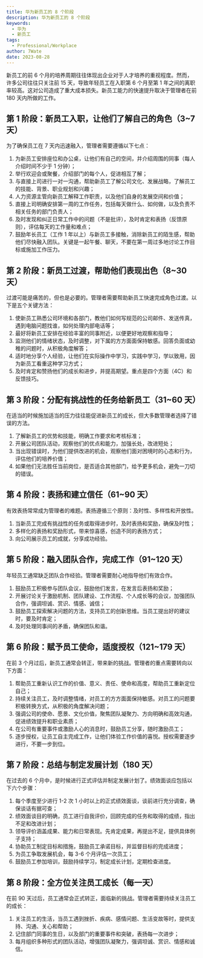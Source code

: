 ```yaml
---
title: 华为新员工的 8 个阶段
description: 华为新员工的 8 个阶段
keywords:
  - 华为
  - 新员工
tags:
  - Professional/Workplace
author: 7Wate
date: 2023-08-28
---
```


新员工的前 6 个月的培养周期往往体现出企业对于人才培养的重视程度。然而，许多公司往往只关注前 15 天，导致年轻员工在入职第 6 个月至第 1 年之间的离职率较高。这对公司造成了重大成本损失。新员工能力的快速提升取决于管理者在前 180 天内所做的工作。

## 第 1 阶段：新员工入职，让他们了解自己的角色（3~7 天）

为了确保员工在 7 天内迅速融入，管理者需要遵循以下七点：

1. 为新员工安排座位和办公桌，让他们有自己的空间，并介绍周围的同事（每人介绍时间不少于 1 分钟）；
2. 举行欢迎会或聚餐，介绍部门的每个人，促进相互了解；
3. 与直接上司进行一对一沟通，帮助新员工了解公司文化、发展战略，了解员工的技能、背景、职业规划和兴趣；
4. 人力资源主管向新员工解释工作职责，以及他们自身的发展空间和价值；
5. 直接上司明确安排第一周的工作任务，包括每天做什么、如何做，以及负责不相关任务的部门负责人；
6. 及时发现和纠正日常工作中的问题（不是批评），及时肯定和表扬（反馈原则），评估每天的工作量和难点；
7. 鼓励年长员工（工作 1 年以上）与新员工多接触，消除新员工的陌生感，帮助他们尽快融入团队。关键是一起午餐、聊天，不要在第一周过多地讨论工作目标或施加工作压力。

## 第 2 阶段：新员工过渡，帮助他们表现出色（8~30 天）

过渡可能是痛苦的，但也是必要的。管理者需要帮助新员工快速完成角色过渡。以下是五个关键方法：

1. 使新员工熟悉公司环境和各部门，教他们如何写规范的公司邮件、发送传真，遇到电脑问题找谁，如何处理内部电话等；
2. 最好将新员工安排在经验丰富的同事附近，以便更好地观察和指导；
3. 监测他们的情绪状态，及时调整，对下属的方方面面保持敏感。回答负面或幼稚的问题时，从积极角度解答；
4. 适时地分享个人经验，让他们在实际操作中学习，实践中学习，学以致用，因为新员工看重这种学习方式；
5. 及时肯定和赞扬他们的成长和进步，并提高期望。重点是四个方面（4C）和反馈技巧。

## 第 3 阶段：分配有挑战性的任务给新员工（31~60 天）

在适当的时候施加适当的压力往往能促进新员工的成长，但大多数管理者选择了错误的方法。

1. 了解新员工的优势和技能，明确工作要求和考核标准；
2. 开展公司团队活动，观察他们的优点和能力，加强长处，改进短处；
3. 当出现错误时，为他们提供改进的机会，观察他们面对困境时的心态和行为，评估他们的培养价值；
4. 如果他们无法胜任当前岗位，是否适合其他部门，给予更多机会，避免一刀切的错误。

## 第 4 阶段：表扬和建立信任（61~90 天）

有效表扬常常成为管理者的难题。表扬遵循三个原则：及时性、多样性和开放性。

1. 当新员工完成有挑战性的任务或取得进步时，及时表扬和奖励，确保及时性；
2. 多样化的表扬和奖励形式，带来惊喜感，创造不同的表扬方式；
3. 向公司展示员工的成就，分享成功经验。

## 第 5 阶段：融入团队合作，完成工作（91~120 天）

年轻员工通常缺乏团队合作经验。管理者需要耐心地指导他们有效合作。

1. 鼓励员工积极参与团队会议，鼓励他们发言，在发言后表扬和奖励；
2. 开展讨论关于激励机制、团队建设、工作流程、个人成长等的会议，加强团队合作，强调坦诚、赏识、情感、诚信；
3. 鼓励员工探索解决问题的方法，支持员工的创新思维。当员工提出好的建议时，要及时肯定；
4. 及时处理同事间的矛盾，确保团队和谐。

## 第 6 阶段：赋予员工使命，适度授权（121~179 天）

在前 3 个月过后，新员工通常会转正，带来新的挑战。管理者的重点需要转向以下方面：

1. 帮助员工重新认识工作的价值、意义、责任、使命和高度，帮助员工重新定位自己；
2. 持续关注员工，及时调整情绪，对员工的方方面面保持敏感。对员工的问题要积极转换方式，从积极的角度解决问题；
3. 强调公司的使命、愿景、文化价值，聚焦团队凝聚力、方向明确和高效沟通，促进绩效提升和职业素质；
4. 在公司有重要事件或激励人心的消息时，鼓励员工分享，随时激励员工；
5. 逐步授权，让员工自主完成工作，让他们体验工作价值的喜悦。授权需要逐步进行，不要一步到位。

## 第 7 阶段：总结与制定发展计划（180 天）

在过去的 6 个月中，是时候进行正式评估并制定发展计划了。绩效面谈应包括以下六个步骤：

1. 每个季度至少进行 1-2 次 1 小时以上的正式绩效面谈，谈前进行充分调查，确保谈话有据可查；
2. 绩效面谈目的明确，员工进行自我评价，回顾完成的任务和取得的成绩，指出不足和改进计划；
3. 领导评价涵盖成果、能力和日常表现。先肯定成果，再提出不足，提供具体例子支持；
4. 协助员工制定目标和措施，鼓励员工承诺目标，并监督目标的完成进度；
5. 为员工争取发展机会，每 3-6 个月评估一次员工；
6. 鼓励员工参加培训，鼓励持续学习，制定成长计划，定期检查进度。

## 第 8 阶段：全方位关注员工成长（每一天）

在前 90 天过后，员工通常会正式转正，面临新的挑战。管理者需要持续关注员工的成长：

1. 关注员工的生活，当员工遇到挫折、疾病、感情问题、生活变故等时，提供支持、沟通、关心和帮助；
2. 记住部门同事的生日，以及部门的重要事件和突破，表扬每一次进步；
3. 每月组织多种形式的团队活动，增强团队凝聚力，强调坦诚、赏识、情感和诚信。
